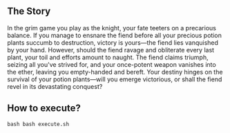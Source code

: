 ## The Story

In the grim game you play as the knight, your fate teeters on a precarious balance. If you manage to ensnare the fiend before all your precious potion plants succumb to destruction, victory is yours—the fiend lies vanquished by your hand. However, should the fiend ravage and obliterate every last plant, your toil and efforts amount to naught. The fiend claims triumph, seizing all you've strived for, and your once-potent weapon vanishes into the ether, leaving you empty-handed and bereft. Your destiny hinges on the survival of your potion plants—will you emerge victorious, or shall the fiend revel in its devastating conquest?


## How to execute?
`bash
    bash execute.sh
`

